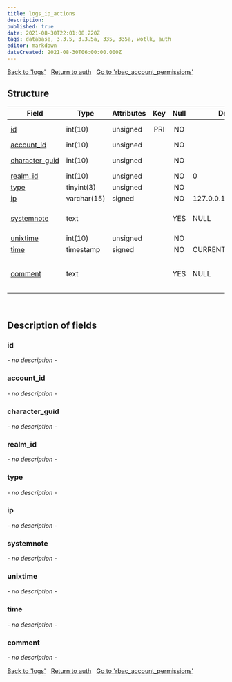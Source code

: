 ```yaml
---
title: logs_ip_actions
description: 
published: true
date: 2021-08-30T22:01:08.220Z
tags: database, 3.3.5, 3.3.5a, 335, 335a, wotlk, auth
editor: markdown
dateCreated: 2021-08-30T06:00:00.000Z
---
```


<a href="https://dev.trinitycore.info/en/database/335/auth/logs" class="mt-5 v-btn v-btn--depressed v-btn--flat v-btn--outlined theme--light v-size--default darkblue--text text--lighten-3"><span class="v-btn__content"><i aria-hidden="true" class="v-icon notranslate v-icon--left mdi mdi-arrow-left theme--light"></i><span>Back to 'logs'</span></span></a>&nbsp;&nbsp;&nbsp;<a href="https://dev.trinitycore.info/en/database/335/auth/home" class="mt-5 v-btn v-btn--depressed v-btn--flat v-btn--outlined theme--light v-size--default darkblue--text text--lighten-3"><span class="v-btn__content"><i aria-hidden="true" class="v-icon notranslate v-icon--left mdi mdi-home-outline theme--light"></i><span>Return to auth</span></span></a>&nbsp;&nbsp;&nbsp;<a href="https://dev.trinitycore.info/en/database/335/auth/rbac_account_permissions" class="mt-5 v-btn v-btn--depressed v-btn--flat v-btn--outlined theme--light v-size--default darkblue--text text--lighten-3"><span class="v-btn__content"><span>Go to 'rbac_account_permissions'</span><i aria-hidden="true" class="v-icon notranslate v-icon--right mdi mdi-arrow-right theme--light"></i></span></a>

## Structure

| Field | Type | Attributes | Key | Null | Default | Extra | Comment |
| --- | --- | --- | :---: | :---: | --- | --- | --- |
| [id](#id) | int(10) | unsigned | PRI | NO |  | auto_increment | Unique Identifier |
| [account_id](#account_id) | int(10) | unsigned |  | NO |  |  | Account ID |
| [character_guid](#character_guid) | int(10) | unsigned |  | NO |  |  | Character Guid |
| [realm_id](#realm_id) | int(10) | unsigned |  | NO | 0 |  | Realm ID |
| [type](#type) | tinyint(3) | unsigned |  | NO |  |  |  |
| [ip](#ip) | varchar(15) | signed |  | NO | 127.0.0.1 |  |  |
| [systemnote](#systemnote) | text |  |  | YES | NULL |  | Notes inserted by system |
| [unixtime](#unixtime) | int(10) | unsigned |  | NO |  |  | Unixtime |
| [time](#time) | timestamp | signed |  | NO | CURRENT_TIMESTAMP |  | Timestamp |
| [comment](#comment) | text |  |  | YES | NULL |  | Allows users to add a comment |
&nbsp;
## Description of fields

### id
*- no description -*
&nbsp;

### account_id
*- no description -*
&nbsp;

### character_guid
*- no description -*
&nbsp;

### realm_id
*- no description -*
&nbsp;

### type
*- no description -*
&nbsp;

### ip
*- no description -*
&nbsp;

### systemnote
*- no description -*
&nbsp;

### unixtime
*- no description -*
&nbsp;

### time
*- no description -*
&nbsp;

### comment
*- no description -*
&nbsp;

<a href="https://dev.trinitycore.info/en/database/335/auth/logs" class="mt-5 v-btn v-btn--depressed v-btn--flat v-btn--outlined theme--light v-size--default darkblue--text text--lighten-3"><span class="v-btn__content"><i aria-hidden="true" class="v-icon notranslate v-icon--left mdi mdi-arrow-left theme--light"></i><span>Back to 'logs'</span></span></a>&nbsp;&nbsp;&nbsp;<a href="https://dev.trinitycore.info/en/database/335/auth/home" class="mt-5 v-btn v-btn--depressed v-btn--flat v-btn--outlined theme--light v-size--default darkblue--text text--lighten-3"><span class="v-btn__content"><i aria-hidden="true" class="v-icon notranslate v-icon--left mdi mdi-home-outline theme--light"></i><span>Return to auth</span></span></a>&nbsp;&nbsp;&nbsp;<a href="https://dev.trinitycore.info/en/database/335/auth/rbac_account_permissions" class="mt-5 v-btn v-btn--depressed v-btn--flat v-btn--outlined theme--light v-size--default darkblue--text text--lighten-3"><span class="v-btn__content"><span>Go to 'rbac_account_permissions'</span><i aria-hidden="true" class="v-icon notranslate v-icon--right mdi mdi-arrow-right theme--light"></i></span></a>

